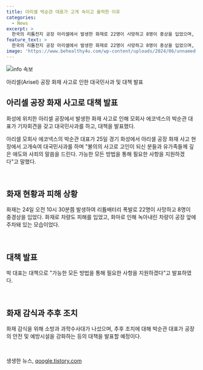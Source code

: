 ```yaml
---
title: 아리셀 박순관 대표가 고개 숙이고 울컥한 이유
categories:
  - News
excerpt: >
  한국의 리튬전지 공장 아리셀에서 발생한 화재로 22명이 사망하고 8명이 중상을 입었으며, 이에 대한 대국민사과가 진행 중이다. 아리셀 박순관 대표는 사과와 함께 유가족들에게 지원을 약속하며, 현장에서 소방과 과학수사대가 감식에 나섰다. 25일에는 화재로 파괴된 공장과 녹아내린 차량이 보고되었다.
feature_text: >
  한국의 리튬전지 공장 아리셀에서 발생한 화재로 22명이 사망하고 8명이 중상을 입었으며, 이에 대한 대국민사과가 진행 중이다. 아리셀 박순관 대표는 사과와 함께 유가족들에게 지원을 약속하며, 현장에서 소방과 과학수사대가 감식에 나섰다. 25일에는 화재로 파괴된 공장과 녹아내린 차량이 보고되었다.
image: 'https://www.behealthy4u.com/wp-content/uploads/2024/06/unnamed-file.png'
---
```


<p><img src="https://www.behealthy4u.com/wp-content/uploads/2024/06/unnamed-file.png" alt="info 속보" /></p>

<p>아리셀(Arisel) 공장 화재 사고로 인한 대국민사과 및 대책 발표</p>

<h2 data-ke-size="size26">아리셀 공장 화재 사고로 대책 발표</h2>

<p>화성에 위치한 아리셀 공장에서 발생한 화재 사고로 인해 모회사 에코넥스의 박순관 대표가 기자회견을 갖고 대국민사과를 하고, 대책을 발표했다.</p>

<p data-ke-size="size16">아리셀 모회사 에코넥스의 박순관 대표가 25일 경기 화성에서 아리셀 공장 화재 사고 현장에서 고개숙여 대국민사과를 하며 "불의의 사고로 고인이 되신 분들과 유가족들께 깊은 애도와 사죄의 말씀을 드린다. 가능한 모든 방법을 통해 필요한 사항을 지원하겠다"고 말했다.</p>

<p data-ke-size="size16">&nbsp;</p>

<h2 data-ke-size="size26">화재 현황과 피해 상황</h2>

<p>화재는 24일 오전 10시 30분쯤 발생하여 리튬배터리 폭발로 22명이 사망하고 8명이 중경상을 입었다. 화재로 차량도 피해를 입었고, 화마로 인해 녹아내린 차량이 공장 앞에 주차돼 있는 모습이었다.</p>

<p data-ke-size="size16">&nbsp;</p>

<h2 data-ke-size="size26">대책 발표</h2>

<p>박 대표는 대책으로 "가능한 모든 방법을 통해 필요한 사항을 지원하겠다"고 발표하였다.</p>

<p data-ke-size="size16">&nbsp;</p>

<h2 data-ke-size="size26">화재 감식과 추후 조치</h2>

<p>화재 감식을 위해 소방과 과학수사대가 나섰으며, 추후 조치에 대해 박순관 대표가 공장의 안전 및 예방시설을 강화하는 등의 대책을 발표할 예정이다.</p>

<p data-ke-size="size16">&nbsp;</p>
생생한 뉴스, <a href="https://qoogle.tistory.com" rel="dofollow">qoogle.tistory.com</a>


